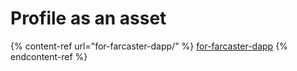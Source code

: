 # Profile as an asset

{% content-ref url="for-farcaster-dapp/" %}
[for-farcaster-dapp](for-farcaster-dapp/)
{% endcontent-ref %}

